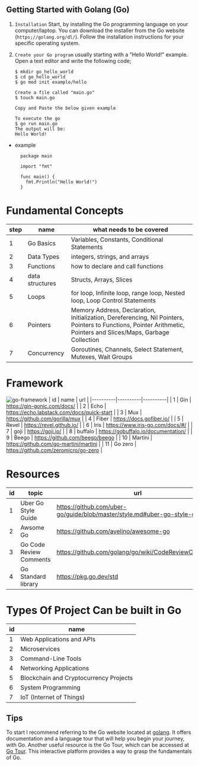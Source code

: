 ## Getting Started with Golang (Go)

1. `Installation` Start, by installing the Go programming language on your computer/laptop. You can download the installer from the Go website (`https;//golang.org/dl/`). Follow the installation instructions for your specific operating system.

2. `Create your Go program` usually starting with a "Hello World!" example. Open a text editor and write the following code;
   ```
   $ mkdir go_hello_world
   $ cd go_hello_world
   $ go mod init example/hello

   Create a file called "main.go"
   $ touch main.go

   Copy and Paste the below given example

   To execute the go
   $ go run main.go
   The output will be:
   Hello World!

- example
  ```
    package main

    import "fmt"

    func main() {
      fmt.Println("Hello World!")
    }
  ```

# Fundamental Concepts
| step | name | what needs to be covered |
|----------|----------|----------|
| 1 | Go Basics | Variables, Constants, Conditional Statements | 
| 2 | Data Types | integers, strings, and arrays |
| 3 | Functions | how to declare and call functions |
| 4 | data structures | Structs, Arrays, Slices |
| 5 | Loops | for loop, Infinite loop, range loop, Nested loop, Loop Control Statements |
| 6 | Pointers | Memory Address, Declaration, Initialization, Dereferencing, Nil Pointers,  Pointers to Functions, Pointer Arithmetic, Pointers and Slices/Maps, Garbage Collection |
| 7 | Concurrency | Goroutines, Channels, Select Statement, Mutexes, Wait Groups |

# Framework
![go-framework](https://github.com/devkishor8007/hackers_hive/assets/73419211/3bc0c8fb-aef6-453b-aadb-3c541f984ed1)
| id | name | url | 
|----------|----------|----------|
| 1 | Gin | https://gin-gonic.com/docs/ |
| 2 | Echo | https://echo.labstack.com/docs/quick-start |
| 3 | Mux | https://github.com/gorilla/mux |
| 4 | Fiber | https://docs.gofiber.io/ |
| 5 | Revel | https://revel.github.io/  |
| 6 | Iris | https://www.iris-go.com/docs/#/ |
| 7 | goji  | https://goji.io/ |
| 8 | buffalo | https://gobuffalo.io/documentation/  |
| 9 | Beego | https://github.com/beego/beego |
| 10 | Martini | https://github.com/go-martini/martini |
| 11 | Go zero | https://github.com/zeromicro/go-zero |

# Resources
| id | topic | url |
|----------|----------|----------|
| 1 | Uber Go Style Guide | https://github.com/uber-go/guide/blob/master/style.md#uber-go-style-guide |
| 2 | Awsome Go | https://github.com/avelino/awesome-go |
| 3 | Go Code Review Comments | https://github.com/golang/go/wiki/CodeReviewComments |
| 4 | Go Standard library | https://pkg.go.dev/std |

# Types Of Project Can be built in Go
| id | name | 
|----------|----------|
| 1 | Web Applications and APIs
| 2 | Microservices |
| 3 | Command-Line Tools |
| 4 | Networking Applications |
| 5 | Blockchain and Cryptocurrency Projects | 
| 6 | System Programming | 
| 7 | IoT (Internet of Things) |

## Tips
To start I recommend referring to the Go website located at [golang](https://golang.org/). It offers documentation and a language tour that will help you begin your journey, with Go. Another useful resource is the Go Tour, which can be accessed at [Go Tour](https://go.dev/tour/list). This interactive platform provides a way to grasp the fundamentals of Go.
